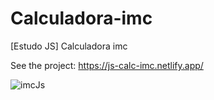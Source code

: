 # Calculadora-imc
[Estudo JS] Calculadora imc

See the project: https://js-calc-imc.netlify.app/ 

![imcJs](https://user-images.githubusercontent.com/32941241/116448076-1689f000-a82f-11eb-9e66-55745da3acf2.jpg)

